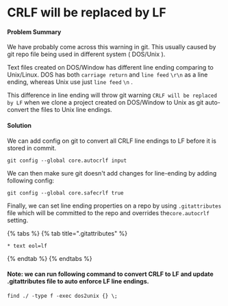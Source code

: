 # CRLF will be replaced by LF

#### Problem Summary

We have probably come across this warning in git. This usually caused by git repo file being used in different system \( DOS/Unix \).

Text files created on DOS/Window has different line ending comparing to Unix/Linux. DOS has both `carriage return` and `line feed` `\r\n` as a line ending, whereas Unix use just `line feed` `\n` . 

This difference in line ending will throw git warning `CRLF will be replaced by LF` when we clone a project created on DOS/Window to Unix as git auto-convert the files to Unix line endings.

#### Solution

We can add config on git to convert all CRLF line endings to LF before it is stored in commit.

```text
git config --global core.autocrlf input
```

We can then make sure git doesn't add changes for line-ending by adding following config:

```text
git config --global core.safecrlf true
```

Finally, we can set line ending properties on a repo by using `.gitattributes` file which will be committed to the repo and overrides the`core.autocrlf` setting.

{% tabs %}
{% tab title=".gitattributes" %}
```text
* text eol=lf
```
{% endtab %}
{% endtabs %}

#### Note: we can run following command to convert CRLF to LF and update .gitattributes file to auto enforce LF line endings.

```text
find ./ -type f -exec dos2unix {} \;
```

